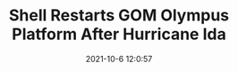 ---
"title": "Shell Restarts GOM Olympus Platform After Hurricane Ida"
"date": "2021-10-6 12:0:57"
"feed_name": "RIGZONE"
"feed_website": "http://www.rigzone.com/"
"feed_rss": "http://www.rigzone.com/news/rss/rigzone_latest.aspx"
"link": "https://www.rigzone.com/news/shell_restarts_gom_olympus_platform_after_hurricane_ida-06-oct-2021-166634-article/?rss=true"
"source": "None"
"file": "_posts/2021-1-1-dc2e7e02109a4736ba818c57a372e3c7691a5ba7.md"
"accident": "1"
"drilling": "0"
"dead": "0"
"injured": "0"
"arrested": "0"
"place": "unknown place"
"where": "unknown site"
"causes": "unknown"
"place_uri": "unknown place"
---